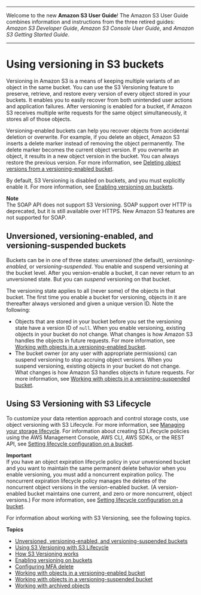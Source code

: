 --------

Welcome to the new **Amazon S3 User Guide**\! The Amazon S3 User Guide combines information and instructions from the three retired guides: *Amazon S3 Developer Guide*, *Amazon S3 Console User Guide*, and *Amazon S3 Getting Started Guide*\.

--------

# Using versioning in S3 buckets<a name="Versioning"></a>

Versioning in Amazon S3 is a means of keeping multiple variants of an object in the same bucket\. You can use the S3 Versioning feature to preserve, retrieve, and restore every version of every object stored in your buckets\. It enables you to easily recover from both unintended user actions and application failures\. After versioning is enabled for a bucket, if Amazon S3 receives multiple write requests for the same object simultaneously, it stores all of those objects\.

Versioning\-enabled buckets can help you recover objects from accidental deletion or overwrite\. For example, if you delete an object, Amazon S3 inserts a delete marker instead of removing the object permanently\. The delete marker becomes the current object version\. If you overwrite an object, it results in a new object version in the bucket\. You can always restore the previous version\. For more information, see [Deleting object versions from a versioning\-enabled bucket](DeletingObjectVersions.md)\. 

By default, S3 Versioning is disabled on buckets, and you must explicitly enable it\. For more information, see [Enabling versioning on buckets](manage-versioning-examples.md)\.

**Note**  
The SOAP API does not support S3 Versioning\. SOAP support over HTTP is deprecated, but it is still available over HTTPS\. New Amazon S3 features are not supported for SOAP\.

## Unversioned, versioning\-enabled, and versioning\-suspended buckets<a name="versioning-states"></a>

Buckets can be in one of three states: *unversioned* \(the default\), *versioning\-enabled*, or *versioning\-suspended*\. You enable and suspend versioning at the bucket level\. After you version\-enable a bucket, it can never return to an unversioned state\. But you can *suspend* versioning on that bucket\.

The versioning state applies to all \(never some\) of the objects in that bucket\. The first time you enable a bucket for versioning, objects in it are thereafter always versioned and given a unique version ID\. Note the following:
+ Objects that are stored in your bucket before you set the versioning state have a version ID of `null`\. When you enable versioning, existing objects in your bucket do not change\. What changes is how Amazon S3 handles the objects in future requests\. For more information, see [Working with objects in a versioning\-enabled bucket](manage-objects-versioned-bucket.md)\.
+ The bucket owner \(or any user with appropriate permissions\) can suspend versioning to stop accruing object versions\. When you suspend versioning, existing objects in your bucket do not change\. What changes is how Amazon S3 handles objects in future requests\. For more information, see [Working with objects in a versioning\-suspended bucket](VersionSuspendedBehavior.md)\.

## Using S3 Versioning with S3 Lifecycle<a name="versioning-lifecycle"></a>

To customize your data retention approach and control storage costs, use object versioning with S3 Lifecycle\. For more information, see [Managing your storage lifecycle](object-lifecycle-mgmt.md)\. For information about creating S3 Lifecycle policies using the AWS Management Console, AWS CLI, AWS SDKs, or the REST API, see [Setting lifecycle configuration on a bucket](how-to-set-lifecycle-configuration-intro.md)\.

**Important**  
If you have an object expiration lifecycle policy in your unversioned bucket and you want to maintain the same permanent delete behavior when you enable versioning, you must add a noncurrent expiration policy\. The noncurrent expiration lifecycle policy manages the deletes of the noncurrent object versions in the version\-enabled bucket\. \(A version\-enabled bucket maintains one current, and zero or more noncurrent, object versions\.\) For more information, see [Setting lifecycle configuration on a bucket](how-to-set-lifecycle-configuration-intro.md)\.

For information about working with S3 Versioning, see the following topics\.

**Topics**
+ [Unversioned, versioning\-enabled, and versioning\-suspended buckets](#versioning-states)
+ [Using S3 Versioning with S3 Lifecycle](#versioning-lifecycle)
+ [How S3 Versioning works](versioning-workflows.md)
+ [Enabling versioning on buckets](manage-versioning-examples.md)
+ [Configuring MFA delete](MultiFactorAuthenticationDelete.md)
+ [Working with objects in a versioning\-enabled bucket](manage-objects-versioned-bucket.md)
+ [Working with objects in a versioning\-suspended bucket](VersionSuspendedBehavior.md)
+ [Working with archived objects](archived-objects.md)